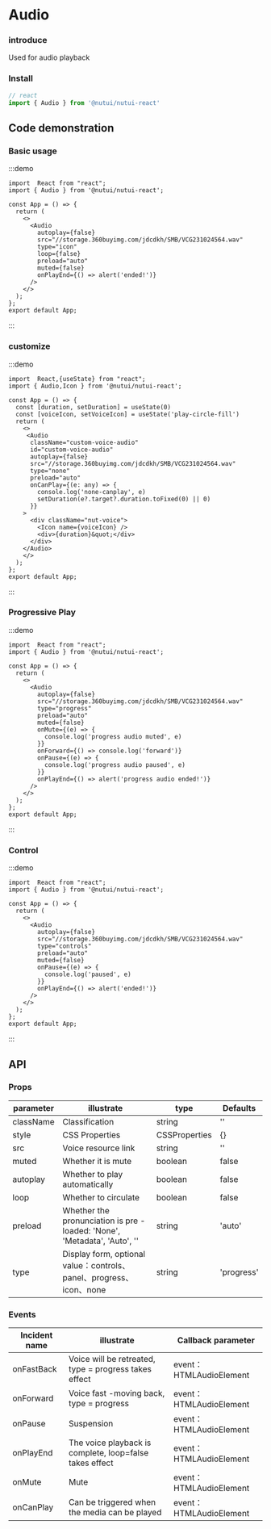 # Audio 

### introduce

Used for audio playback

### Install

```javascript
// react
import { Audio } from '@nutui/nutui-react'

```

## Code demonstration

### Basic usage

:::demo

```tsx
import  React from "react";
import { Audio } from '@nutui/nutui-react';

const App = () => {
  return (
    <>
      <Audio
        autoplay={false}
        src="//storage.360buyimg.com/jdcdkh/SMB/VCG231024564.wav"
        type="icon"
        loop={false}
        preload="auto"
        muted={false}
        onPlayEnd={() => alert('ended!')}
      />
    </>
  );
};
export default App;
```

:::

### customize

:::demo

```tsx
import  React,{useState} from "react";
import { Audio,Icon } from '@nutui/nutui-react';

const App = () => {
  const [duration, setDuration] = useState(0)
  const [voiceIcon, setVoiceIcon] = useState('play-circle-fill')
  return (
    <>
     <Audio
      className="custom-voice-audio"
      id="custom-voice-audio"
      autoplay={false}
      src="//storage.360buyimg.com/jdcdkh/SMB/VCG231024564.wav"
      type="none"
      preload="auto"
      onCanPlay={(e: any) => {
        console.log('none-canplay', e)
        setDuration(e?.target?.duration.toFixed(0) || 0)
      }}
    >
      <div className="nut-voice">
        <Icon name={voiceIcon} />
        <div>{duration}&quot;</div>
      </div>
    </Audio>
    </>
  );
};
export default App;
```

:::

### Progressive Play

:::demo

```tsx
import  React from "react";
import { Audio } from '@nutui/nutui-react';

const App = () => {
  return (
    <>
      <Audio
        autoplay={false}
        src="//storage.360buyimg.com/jdcdkh/SMB/VCG231024564.wav"
        type="progress"
        preload="auto"
        muted={false}
        onMute={(e) => {
          console.log('progress audio muted', e)
        }}
        onForward={() => console.log('forward')}
        onPause={(e) => {
          console.log('progress audio paused', e)
        }}
        onPlayEnd={() => alert('progress audio ended!')}
      />
    </>
  );
};
export default App;
```

:::

### Control

:::demo

```tsx
import  React from "react";
import { Audio } from '@nutui/nutui-react';

const App = () => {
  return (
    <>
      <Audio
        autoplay={false}
        src="//storage.360buyimg.com/jdcdkh/SMB/VCG231024564.wav"
        type="controls"
        preload="auto"
        muted={false}
        onPause={(e) => {
          console.log('paused', e)
        }}
        onPlayEnd={() => alert('ended!')}
      />
    </>
  );
};
export default App;
```

:::


## API

### Props

| parameter         | illustrate                             | type   | Defaults           |
|--------------|----------------------------------|--------|------------------|
| className       | Classification               | string | ''              |
| style       | CSS Properties              | CSSProperties | {}           |
| src         | Voice resource link               | string | ''              |
| muted        | Whether it is mute                         | boolean | false             |
| autoplay         | Whether to play automatically | boolean | false               |
| loop | Whether to circulate     | boolean | false |
| preload          | Whether the pronunciation is pre -loaded: 'None', 'Metadata', 'Auto', ''  | string | 'auto'              |
| type         | Display form, optional value：controls、panel、progress、icon、none  | string | 'progress'              |


### Events

| Incident name | illustrate           | Callback parameter     |
|--------|----------------|--------------|
| onFastBack  | Voice will be retreated, type = progress takes effect | event：HTMLAudioElement |
| onForward  | Voice fast -moving back, type = progress | event：HTMLAudioElement |
| onPause  | Suspension | event：HTMLAudioElement |
| onPlayEnd  | The voice playback is complete, loop=false takes effect | event：HTMLAudioElement|
| onMute  | Mute | event：HTMLAudioElement|
| onCanPlay  | Can be triggered when the media can be played | event：HTMLAudioElement |
